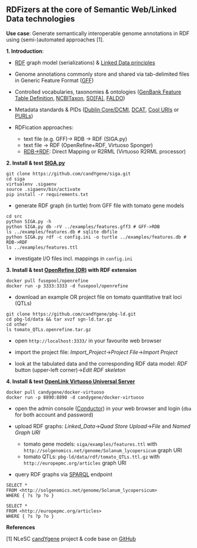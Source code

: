 ## RDFizers at the core of Semantic Web/Linked Data technologies

**Use case**: Generate semantically interoperable genome annotations in RDF using (semi-)automated approaches [1].

**1. Introduction**:
* [RDF](https://www.w3.org/RDF/) graph model (serializations) & [Linked Data principles](https://www.w3.org/DesignIssues/LinkedData.html)
* Genome annotations commonly store and shared via tab-delimited files in Generic Feature Format ([GFF](https://github.com/The-Sequence-Ontology/Specifications/blob/master/gff3.md))

* Controlled vocabularies, taxonomies & ontologies ([GenBank Feature Table Definition](http://www.insdc.org/documents/feature-table), [NCBITaxon](https://github.com/obophenotype/ncbitaxon), [SO[FA]](http://www.sequenceontology.org/), [FALDO](https://github.com/JervenBolleman/FALDO))
* Metadata standards & PIDs ([Dublin Core/DCMI](http://dublincore.org/documents/dcmi-terms/), [DCAT](https://www.w3.org/TR/vocab-dcat/), [Cool URIs](https://www.w3.org/TR/cooluris/) or [PURLs](https://github.com/OBOFoundry/purl.obolibrary.org/))
* RDFication approaches:
  * text file (e.g. GFF)-> RDB -> RDF (SIGA.py)
  * text file -> RDF (OpenRefine+RDF, Virtuoso Sponger)
  * [RDB->RDF](http://rdb2rdf.org/): Direct Mapping or R2RML (Virtuoso R2RML processor)

**2. Install & test [SIGA.py](https://github.com/candYgene/siga)**

```
git clone https://github.com/candYgene/siga.git
cd siga
virtualenv .sigaenv
source .sigaenv/bin/activate
pip install -r requirements.txt
```

* generate RDF graph (in turtle) from GFF file with tomato gene models

```
cd src
python SIGA.py -h
python SIGA.py db -rV ../examples/features.gff3 # GFF->RDB
ls ../examples/features.db # sqlite dbfile
python SIGA.py rdf -c config.ini -o turtle ../examples/features.db # RDB->RDF
ls ../examples/features.ttl
```
* investigate I/O files incl. mappings in `config.ini`

**3. Install & test [OpenRefine (OR)](http://openrefine.org/) with RDF extension**

```
docker pull fusepool/openrefine
docker run -p 3333:3333 -d fusepool/openrefine
```

* download an example OR project file on tomato quantitative trait loci (QTLs)

```
git clone https://github.com/candYgene/pbg-ld.git
cd pbg-ld/data && tar xvzf sgn-ld.tar.gz
cd other
ls tomato_QTLs.openrefine.tar.gz
```

* open `http://localhost:3333/` in your favourite web browser

* import the project file: _Import_Project_->_Project File_->_Import Project_

* look at the tabulated data and the corresponding RDF data model: _RDF_ button (upper-left corner)->_Edit RDF skeleton_

**4. Install & test [OpenLink Virtuoso Universal Server](http://docs.openlinksw.com/virtuoso/)**

```
docker pull candygene/docker-virtuoso
docker run -p 8890:8890 -d candygene/docker-virtuoso
```

* open the admin console ([Conductor](http://localhost:8890/conductor/)) in your web browser and login (`dba` for both account and password)

* upload RDF graphs: _Linked_Data_->_Quad Store Upload_->_File_ and _Named Graph URI_

  * tomato gene models: `siga/examples/features.ttl` with  `http://solgenomics.net/genome/Solanum_lycopersicum` graph URI
  * tomato QTLs: `pbg-ld/data/rdf/tomato_QTLs.ttl.gz` with `http://europepmc.org/articles` graph URI

* query RDF graphs via [SPARQL](http://localhost:8890/sparql) endpoint

```
SELECT *
FROM <http://solgenomics.net/genome/Solanum_lycopersicum>
WHERE { ?s ?p ?o }
```

```
SELECT *
FROM <http://europepmc.org/articles>
WHERE { ?s ?p ?o }
```

**References**

[1] NLeSC [candYgene](https://www.esciencecenter.nl/project/prediction-of-candidate-genes-for-traits-using-interoperable-genome-annotat) project & code base on [GitHub](https://github.com/candYgene)
